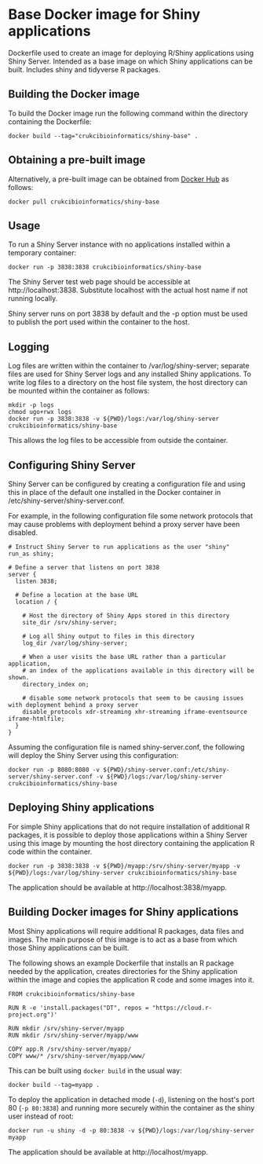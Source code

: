 Base Docker image for Shiny applications
========================================

Dockerfile used to create an image for deploying R/Shiny applications using Shiny Server. Intended as a base image on which Shiny applications can be built. Includes shiny and tidyverse R packages.


## Building the Docker image

To build the Docker image run the following command within the directory containing the Dockerfile:

```
docker build --tag="crukcibioinformatics/shiny-base" .
```


## Obtaining a pre-built image

Alternatively, a pre-built image can be obtained from [Docker Hub](https://hub.docker.com/r/crukcibioinformatics/shiny-base/) as follows:

```
docker pull crukcibioinformatics/shiny-base
```


## Usage

To run a Shiny Server instance with no applications installed within a temporary container:

```
docker run -p 3838:3838 crukcibioinformatics/shiny-base
```

The Shiny Server test web page should be accessible at http://localhost:3838. Substitute localhost with the actual host name if not running locally.

Shiny server runs on port 3838 by default and the -p option must be used to publish the port used within the container to the host.


## Logging

Log files are written within the container to /var/log/shiny-server; separate files are used for Shiny Server logs and any installed Shiny applications. To write log files to a directory on the host file system, the host directory can be mounted within the container as follows:

```
mkdir -p logs
chmod ugo+rwx logs
docker run -p 3838:3838 -v ${PWD}/logs:/var/log/shiny-server crukcibioinformatics/shiny-base
```

This allows the log files to be accessible from outside the container.


## Configuring Shiny Server

Shiny Server can be configured by creating a configuration file and using this in place of the default one installed in the Docker container in /etc/shiny-server/shiny-server.conf.

For example, in the following configuration file some network protocols that may cause problems with deployment behind a proxy server have been disabled.

```
# Instruct Shiny Server to run applications as the user "shiny"
run_as shiny;

# Define a server that listens on port 3838
server {
  listen 3838;

  # Define a location at the base URL
  location / {

    # Host the directory of Shiny Apps stored in this directory
    site_dir /srv/shiny-server;

    # Log all Shiny output to files in this directory
    log_dir /var/log/shiny-server;

    # When a user visits the base URL rather than a particular application,
    # an index of the applications available in this directory will be shown.
    directory_index on;

    # disable some network protocols that seem to be causing issues with deployment behind a proxy server
    disable_protocols xdr-streaming xhr-streaming iframe-eventsource iframe-htmlfile;
  }
}
```

Assuming the configuration file is named shiny-server.conf, the following will deploy the Shiny Server using this configuration:

```
docker run -p 8080:8080 -v ${PWD}/shiny-server.conf:/etc/shiny-server/shiny-server.conf -v ${PWD}/logs:/var/log/shiny-server crukcibioinformatics/shiny-base
```


## Deploying Shiny applications

For simple Shiny applications that do not require installation of additional R packages, it is possible to deploy those applications within a Shiny Server using this image by mounting the host directory containing the application R code within the container.

```
docker run -p 3838:3838 -v ${PWD}/myapp:/srv/shiny-server/myapp -v ${PWD}/logs:/var/log/shiny-server crukcibioinformatics/shiny-base
```

The application should be available at http://localhost:3838/myapp.


## Building Docker images for Shiny applications

Most Shiny applications will require additional R packages, data files and images. The main purpose of this image is to act as a base from which those Shiny applications can be built.

The following shows an example Dockerfile that installs an R package needed by the application, creates directories for the Shiny application within the image and copies the application R code and some images into it.

```
FROM crukcibioinformatics/shiny-base

RUN R -e 'install.packages("DT", repos = "https://cloud.r-project.org")'

RUN mkdir /srv/shiny-server/myapp
RUN mkdir /srv/shiny-server/myapp/www

COPY app.R /srv/shiny-server/myapp/
COPY www/* /srv/shiny-server/myapp/www/
```

This can be built using `docker build` in the usual way:

```
docker build --tag=myapp .
```

To deploy the application in detached mode (`-d`), listening on the host's port 80 (`-p 80:3838`) and running more securely within the container as the shiny user instead of root:

```
docker run -u shiny -d -p 80:3838 -v ${PWD}/logs:/var/log/shiny-server myapp
```

The application should be available at http://localhost/myapp.


